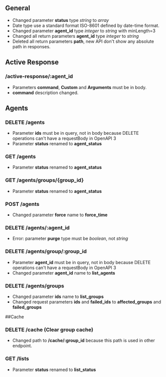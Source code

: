 ## General
* Changed parameter **status** type *string* to *array*
* Date type use a standard format ISO-8601 defined by date-time format.
* Changed parameter **agent_id** type *integer* to *string* with minLength=3
* Changed all return parameters **agent_id** type *integer* to *string*
* Deleted all return parameters **path**, new API don't show any absolute path in responses.

## Active Response
### /active-response/:agent_id
* Parameters **command**, **Custom** and **Arguments** must be in body.
* **command** description changed.

## Agents


### DELETE /agents
* Parameter **ids** must be in query, not in body because DELETE operations can't have a requestBody in OpenAPI 3
* Parameter **status** renamed to **agent_status**

### GET /agents
* Parameter **status** renamed to **agent_status**

### GET /agents/groups/{group_id}
* Parameter **status** renamed to **agent_status**

### POST /agents
* Changed parameter **force** name to **force_time**

### DELETE /agents/:agent_id
* Error: parameter **purge** type must be *boolean*, not *string*

### DELETE /agents/group/:group_id
* Parameter **agent_id** must be in query, not in body because DELETE operations can't have a requestBody in OpenAPI 3
* Changed parameter **agent_id** name to **list_agents**

### DELETE /agents/groups
* Changed parameter **ids** name to **list_groups**
* Changed request parameters **ids** and **failed_ids** to **affected_groups** and **failed_groups**

##Cache
### DELETE /cache (Clear group cache)
* Changed path to **/cache/:group_id** because this path is used in other endpoint.

### GET /lists
* Parameter **status** renamed to **list_status**
